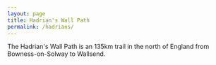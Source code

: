 ```yaml
---
layout: page
title: Hadrian's Wall Path
permalink: /hadrians/
---
```


The Hadrian's Wall Path is an 135km trail in the north of England from Bowness-on-Solway to Wallsend. 
